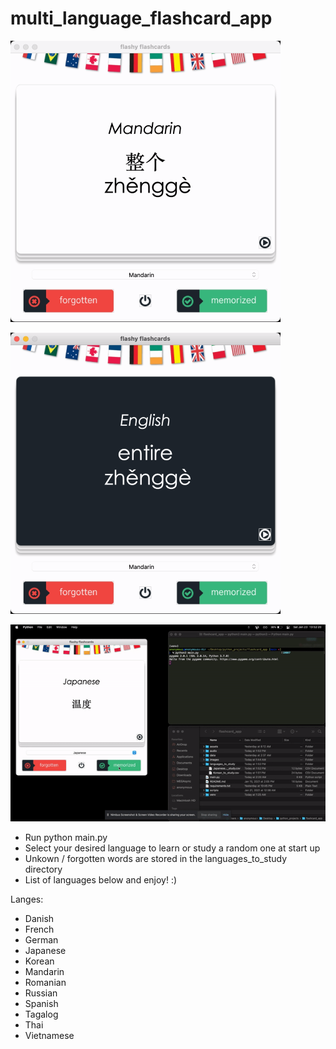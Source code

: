 # multi_language_flashcard_app

![mandarin_front](assets/mandarin_front.png)

![mandarin_back](assets/mandarin_back.png)

![multi_language_flashcard_app](assets/multi_language_flashcard_app.gif)

- Run python main.py
- Select your desired language to learn or study a random one at start up
- Unkown / forgotten words are stored in the languages_to_study directory
- List of languages below and enjoy! :)

Langes:
- Danish
- French
- German
- Japanese
- Korean
- Mandarin
- Romanian
- Russian
- Spanish
- Tagalog
- Thai
- Vietnamese